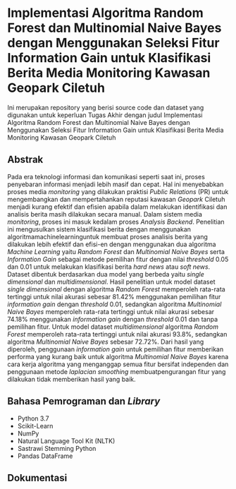 <h1>Implementasi Algoritma Random Forest dan Multinomial Naive Bayes dengan Menggunakan Seleksi Fitur Information Gain untuk Klasifikasi Berita Media Monitoring Kawasan Geopark Ciletuh</h1>

<p>Ini merupakan repository yang berisi source code dan dataset yang digunakan untuk keperluan Tugas Akhir dengan judul Implementasi Algoritma Random Forest dan Multinomial Naive Bayes dengan Menggunakan Seleksi Fitur Information Gain untuk Klasifikasi Berita Media Monitoring Kawasan Geopark Ciletuh</p>

<h2>Abstrak</h2>

<p>Pada era teknologi informasi dan komunikasi seperti saat ini, proses penyebaran informasi menjadi lebih masif dan cepat.  Hal ini menyebabkan proses media <em>monitoring</em> yang dilakukan praktisi <em>Public Relations</em> (PR) untuk mengembangkan dan mempertahankan reputasi kawasan <em>Geopark</em> Ciletuh menjadi kurang efektif dan efisien apabila dalam melakukan identifikasi dan analisis berita masih dilakukan secara manual. Dalam sistem media <em>monitoring</em>, proses ini masuk kedalam proses <em>Analysis Backend</em>. Penelitian ini mengusulkan sistem klasifikasi berita dengan menggunakan algoritmamachinelearninguntuk membuat proses analisis berita yang dilakukan lebih efektif dan efisi-en dengan menggunakan dua algoritma <em>Machine Learning</em> yaitu <em>Random Forest</em> dan <em>Multinomial Naive Bayes</em> serta <em>Information Gain</em> sebagai metode pemilihan fitur dengan nilai <em>threshold</em> 0.05 dan 0.01 untuk melakukan klasifikasi berita <em>hard news</em> atau <em>soft news</em>. Dataset dibentuk berdasarkan dua model yang berbeda yaitu <em>single dimensional</em> dan <em>multidimensional</em>. Hasil penelitian untuk model dataset <em>single dimensional</em> dengan algoritma <em>Random Forest</em> memperoleh rata-rata tertinggi untuk nilai akurasi sebesar 81.42% menggunakan pemilihan fitur <em>information gain</em> dengan <em>threshold</em> 0.01, sedangkan algoritma <em>Multinomial Naive Bayes</em> memperoleh rata-rata tertinggi untuk nilai akurasi sebesar 74.18% menggunakan <em>information gain</em> dengan <em>threshold</em> 0.01 dan tanpa pemilihan fitur. Untuk model dataset <em>multidimensional</em> algoritma <em>Random Forest</em> memperoleh  rata-rata tertinggi untuk nilai akurasi 93.8%, sedangkan algoritma <em>Multinomial Naive Bayes</em> sebesar 72.72%. Dari hasil yang diperoleh, penggunaan <em>information gain</em> untuk pemilihan fitur memberikan performa yang kurang baik untuk algoritma <em>Multinomial Naive Bayes</em> karena cara kerja algoritma yang menganggap semua fitur bersifat independen dan penggunaan metode <em>laplacian smoothing</em> membuatpengurangan fitur yang dilakukan tidak memberikan hasil yang baik.</p>

<h2>Bahasa Pemrograman dan <em>Library</em></h2>
<ul>
  <li>Python 3.7</li>
  <li>Scikit-Learn</li>
  <li>NumPy</li>
  <li>Natural Language Tool Kit (NLTK)</li>
  <li>Sastrawi Stemming Python</li>
  <li>Pandas DataFrame</li>
</ul>

<h2>Dokumentasi</h2>

